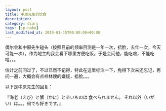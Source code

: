 ```yaml
---
layout: post
title: 中原先生的饮食
description: 
category: diary
tags: [jp-naka]
last_modified_at: 2019-01-15T00:00:00+00:00
---
```


偶尔会和中原先生碰头（按照目前的频率目测是一年一次，捂脸，去年一次，今天可能一次），作为地主的我会看下哪里方便吃饭，于是会问他，能吃啥，不能吃啥。。。

估计之前问过了，不过已然不记得，特此在这里标注一下，免得下次来还忘记，再问一遍，大概会有点祥林嫂的嫌疑，捂脸。。。

以下是中原先生的回复：

『海老（えび）と蟹（かに）と辛いものは 食べられません。
それ以外（いがい）は。。。何でも好きです。』